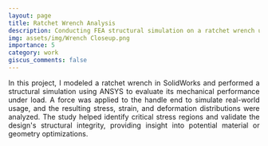 ```yaml
---
layout: page
title: Ratchet Wrench Analysis
description: Conducting FEA structural simulation on a ratchet wrench using Ansys
img: assets/img/Wrench Closeup.png
importance: 5
category: work
giscus_comments: false
---
```


<div style="text-align: justify;">
In this project, I modeled a ratchet wrench in SolidWorks and performed a structural simulation using ANSYS to evaluate its mechanical performance under load. A force was applied to the handle end to simulate real-world usage, and the resulting stress, strain, and deformation distributions were analyzed. The study helped identify critical stress regions and validate the design's structural integrity, providing insight into potential material or geometry optimizations.
</div>


